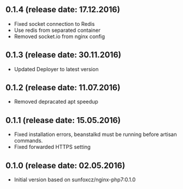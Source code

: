 ## 0.1.4 (release date: 17.12.2016)

 * Fixed socket connection to Redis
 * Use redis from separated container
 * Removed socket.io from nginx config

## 0.1.3 (release date: 30.11.2016)

 * Updated Deployer to latest version

## 0.1.2 (release date: 11.07.2016)

 * Removed depracated apt speedup

## 0.1.1 (release date: 15.05.2016)

 * Fixed installation errors, beanstalkd must be running before artisan commands.
 * Fixed forwarded HTTPS setting

## 0.1.0 (release date: 02.05.2016)

 * Initial version based on sunfoxcz/nginx-php7:0.1.0

